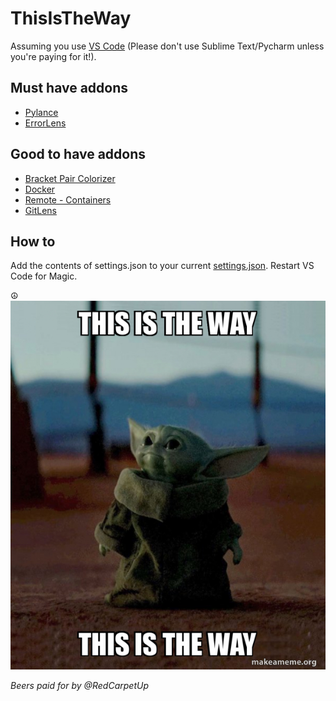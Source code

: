 # ThisIsTheWay

Assuming you use [VS Code](https://code.visualstudio.com/) (Please don't use Sublime Text/Pycharm unless you're paying for it!).

## Must have addons

* [Pylance](https://marketplace.visualstudio.com/items?itemName=ms-python.vscode-pylance)
* [ErrorLens](https://marketplace.visualstudio.com/items?itemName=usernamehw.errorlens)

## Good to have addons

* [Bracket Pair Colorizer](https://marketplace.visualstudio.com/items?itemName=CoenraadS.bracket-pair-colorizer)
* [Docker](https://marketplace.visualstudio.com/items?itemName=ms-azuretools.vscode-docker)
* [Remote - Containers](https://marketplace.visualstudio.com/items?itemName=ms-vscode-remote.remote-containers)
* [GitLens](https://marketplace.visualstudio.com/items?itemName=eamodio.gitlens)

## How to

Add the contents of settings.json to your current [settings.json](https://code.visualstudio.com/docs/getstarted/settings#_settings-file-locations). Restart VS Code for Magic.

☮️
![This is the way](/this-is-the-2d44c94da1.jpg?raw=true )

*Beers paid for by @RedCarpetUp*
